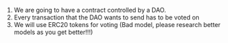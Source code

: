 1. We are going to have a contract controlled by a DAO. 
2. Every transaction that the DAO wants to send has to be voted on
3. We will use ERC20 tokens for voting (Bad model, please research better models as you get better!!!)
